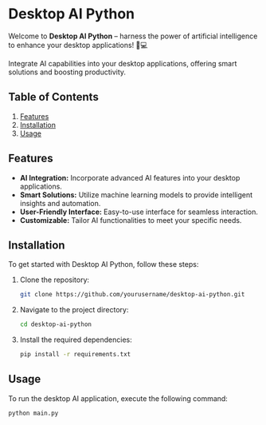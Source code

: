 # Desktop AI Python

Welcome to **Desktop AI Python** – harness the power of artificial intelligence to enhance your desktop applications! 🧠💻

Integrate AI capabilities into your desktop applications, offering smart solutions and boosting productivity.

## Table of Contents
1. [Features](#features)
2. [Installation](#installation)
3. [Usage](#usage)

## Features
- **AI Integration:** Incorporate advanced AI features into your desktop applications.
- **Smart Solutions:** Utilize machine learning models to provide intelligent insights and automation.
- **User-Friendly Interface:** Easy-to-use interface for seamless interaction.
- **Customizable:** Tailor AI functionalities to meet your specific needs.

## Installation

To get started with Desktop AI Python, follow these steps:

1. Clone the repository:
    ```bash
    git clone https://github.com/yourusername/desktop-ai-python.git
    ```

2. Navigate to the project directory:
    ```bash
    cd desktop-ai-python
    ```

3. Install the required dependencies:
    ```bash
    pip install -r requirements.txt
    ```

## Usage

To run the desktop AI application, execute the following command:

```bash
python main.py
